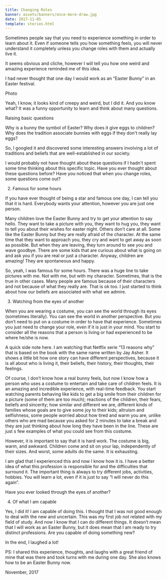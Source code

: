 ```yaml
---
title: Changing Roles
banner: assets/banners/once-more-draw.jpg
date: 2017-11-05
template: stories.html
---
```


Sometimes people say that you need to experience something in order to learn about it. Even if someone tells you how something feels, you will never understand it completely unless you change roles with them and actually live it.

It seems obvious and cliche, however I will tell you how one weird and amazing experience reminded me of this idea.

I had never thought that one day I would work as an “Easter Bunny” in an Easter festival.

Photo

Yeah, I know, it looks kind of creepy and weird, but I did it. And you know what? It was a funny opportunity to learn and think about many questions.

Raising basic questions

Why is a bunny the symbol of Easter? Why does it give eggs to children? Why does the tradition associate bunnies with eggs if they don't really lay eggs?

So, I googled it and discovered some interesting answers involving a lot of traditions and beliefs that are well-established in our society.

I would probably not have thought about these questions if I hadn't spent some time thinking about this specific topic. Have you ever thought about these questions before? Have you noticed​ that when you change roles​, some questions come out?

2. Famous for some hours

If you have ever thought of being​ a star and famous one day, I can tell you that it is hard. Everybody wants your attention, however you are just one person.

Many children love the Easter Bunny and try to get your attention to say hello. They want to take a picture with you, they want to hug you, they want to tell you about their wishes for easter night. Others don’t care at all. Some like the Easter Bunny but they are really afraid of the character. At the same time that they want to approach you, they cry and want to get away as soon as possible. But when they are leaving, they turn around to see you and wave goodbye. There are some kids that are curious about what is going on and ask you if you are real or just a character. Anyway, children are amazing! They are spontaneous and happy.

So, yeah, I was famous for some hours. There was a huge line to take pictures with me. Not with me, but with my character. Sometimes, that is the true in other cases. Many people are famous because of their characters and not because of what they really are. That is ok too. I just started to think about how our beliefs are associated with what we admire.

3. Watching from the eyes of another

When you are wearing a costume, you can see the world through its eyes (sometimes literally). You can see the world in another perspective. But you don’t need to put on a costume in order to have that experience. Sometimes you just need to change your role, even if it is just in your mind. You start to consider all the reasons that a person is living or had experienced to be where he/she is now.

A quick side note here. I am watching that Netflix serie “13 reasons why” that is based on the book with the same name written by Jay Asher. It shows a little bit how one story can have different perspectives, because it is all about who is living it, their beliefs, their history, their thoughts, their feelings.

Of course, I don’t know how a real bunny feels, but now I know how a person who uses a costume to entertain and take care of children feels. It is an amazing and incredible experience, with real-time feedback. You start watching parents behaving like kids to get a big smile from their children for a picture (some of them are too much); reactions of the children, their fears, beliefs and sincerity; how similar and different we are, different kinds of families whose goals are to give some joy to their kids; altruism and selfishness, some people worried about how tired and warm you are, unlike others who are mad because you asked for 2 minutes to take a break and they are just thinking about how long they have been in the line. These are just s few examples of what you could see from this costume.

However, it is important to say that it is hard work. The costume is big, warm, and awkward. Children come and sit on your lap, independently of their sizes. And worst, some adults do the same. It is exhausting.

I am glad that I experienced this and now I know how it is. I have a better idea of what this profession is responsible for and the difficulties that surround it. The important thing is always to try different jobs, activities, hobbies. You will learn a lot, even if it is just to say “I will never do this again”.

Have you ever looked through the eyes of another?

4. Of what I am capable

Yes, I did it! I am capable of doing this. I thought that I was not good enough to deal with the new and uncertain. This was my first job not related with my field of study. And now I know that I can do different things. It doesn’t mean that I will work as an Easter Bunny, but it does mean that I am ready to try distinct professions. Are you capable of doing something new?

In the end, I laughed a lot!

PS: I shared this experience, thoughts, and laughs with a great friend of mine that was there and took turns with me during one day. She also knows how to be an Easter Bunny now.

November, 2017
